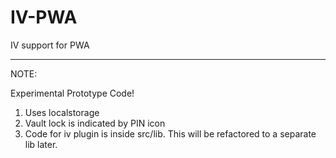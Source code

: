 # IV-PWA
IV support for PWA

<hr>

NOTE:

Experimental Prototype Code!

1. Uses localstorage
2. Vault lock is indicated by PIN icon
3. Code for iv plugin is inside src/lib. This will be refactored to a separate lib later.
